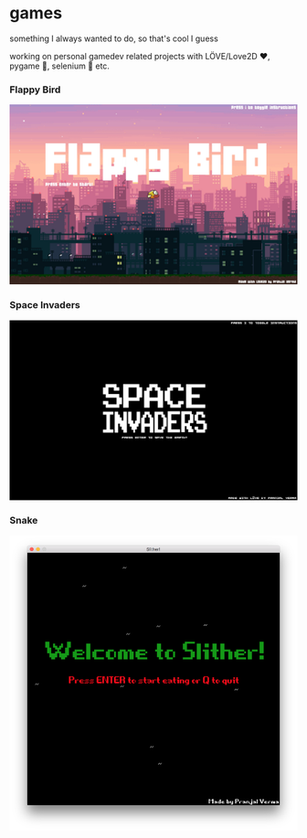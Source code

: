 # games
something I always wanted to do, so that's cool I guess

working on personal gamedev related projects with LÖVE/Love2D ♥️, pygame 🐍, selenium 🚙 etc.

### Flappy Bird

![Flappy Bird](https://github.com/pranjalverma/games/blob/master/Flappy%20Bird/flappy.love/Screenshots/Intro%20Screen.png)

### Space Invaders

![Space Invaders](https://github.com/pranjalverma/games/blob/master/Space%20Invaders/space%20invaders.love/Screenshots/Intro%20Screen.png)

### Snake

![Snake](https://github.com/pranjalverma/games/blob/master/Classic%20Snake/Screenshots/Intro%20Screen.png)
